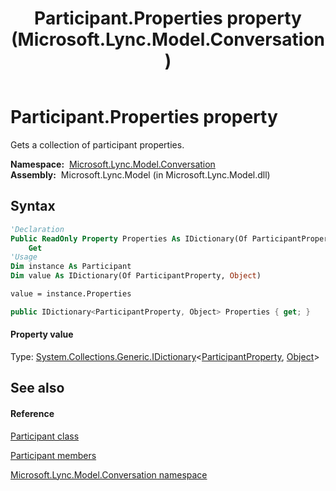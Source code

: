 ﻿---
title: Participant.Properties property  (Microsoft.Lync.Model.Conversation)
TOCTitle: 'Properties property '
ms:assetid: P:Microsoft.Lync.Model.Conversation.Participant.Properties_DI_3_UC_OCS14MrefLyncWPF
ms:mtpsurl: https://msdn.microsoft.com/en-us/library/microsoft.lync.model.conversation.participant.properties_di_3_uc_ocs14mreflyncwpf(v=office.15)
ms:contentKeyID: 48600240
ms.date: 07/28/2014
mtps_version: v=office.15
f1_keywords:
- Microsoft.Lync.Model.Conversation.Participant.Properties
dev_langs:
- CSharp
- JScript
- VB
- other
---

# Participant.Properties property

Gets a collection of participant properties.

**Namespace:**  [Microsoft.Lync.Model.Conversation](microsoft-lync-model-conversation-namespace_2.md)  
**Assembly:**  Microsoft.Lync.Model (in Microsoft.Lync.Model.dll)

## Syntax

``` vb
'Declaration
Public ReadOnly Property Properties As IDictionary(Of ParticipantProperty, Object)
    Get
'Usage
Dim instance As Participant
Dim value As IDictionary(Of ParticipantProperty, Object)

value = instance.Properties
```

``` csharp
public IDictionary<ParticipantProperty, Object> Properties { get; }
```

#### Property value

Type: [System.Collections.Generic.IDictionary](http://msdn2.microsoft.com/en-us/library/s4ys34ea)\<[ParticipantProperty](participantproperty-enumeration-microsoft-lync-model-conversation_2.md), [Object](http://msdn2.microsoft.com/en-us/library/e5kfa45b)\>  

## See also

#### Reference

[Participant class](participant-class-microsoft-lync-model-conversation_2.md)

[Participant members](participant-members-microsoft-lync-model-conversation_2.md)

[Microsoft.Lync.Model.Conversation namespace](microsoft-lync-model-conversation-namespace_2.md)

